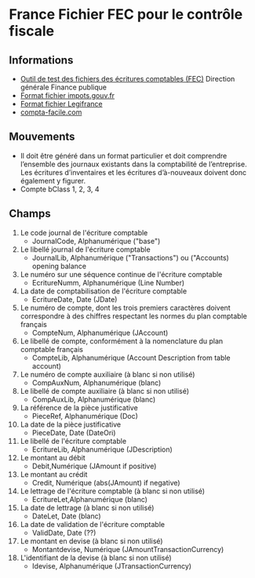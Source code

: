 # France Fichier FEC pour le contrôle fiscale

## Informations
* [Outil de test des fichiers des écritures comptables (FEC)](https://www.economie.gouv.fr/dgfip/outil-test-des-fichiers-des-ecritures-comptables-fec) Direction générale Finance publique
* [Format fichier impots.gouv.fr](http://bofip.impots.gouv.fr/bofip/9028-PGP)
* [Format fichier Legifrance](https://www.legifrance.gouv.fr/affichCodeArticle.do;jsessionid=1D905278ED63729D4CDF44E8064D8160.tpdila07v_3?idArticle=LEGIARTI000027804775&cidTexte=LEGITEXT000006069583&categorieLien=id&dateTexte=20150610)
* [compta-facile.com](http://www.compta-facile.com/fichier-des-ecritures-comptables-fec-definition-contenu-utilite/)

## Mouvements
* Il doit être généré dans un format particulier et doit comprendre l’ensemble des journaux existants dans la comptabilité de l’entreprise. Les écritures d’inventaires et les écritures d’à-nouveaux doivent donc également y figurer.
* Compte bClass 1, 2, 3, 4

## Champs
1. Le code journal de l'écriture comptable
   - JournalCode, Alphanumérique  ("base")
2. Le libellé journal de l'écriture comptable
   - JournalLib, Alphanumérique ("Transactions") ou ("Accounts) opening balance
3. Le numéro sur une séquence continue de l'écriture comptable
   - EcritureNumm, Alphanumérique (Line Number)
4. La date de comptabilisation de l'écriture comptable
   - EcritureDate, Date (JDate)
5. Le numéro de compte, dont les trois premiers caractères doivent correspondre à des chiffres respectant les normes du plan comptable français
   - CompteNum, Alphanumérique (JAccount)
6. Le libellé de compte, conformément à la nomenclature du plan comptable français
   - CompteLib, Alphanumérique (Account Description from table account)
7. Le numéro de compte auxiliaire (à blanc si non utilisé)
   - CompAuxNum, Alphanumérique  (blanc)
8. Le libellé de compte auxiliaire (à blanc si non utilisé)
   - CompAuxLib, Alphanumérique (blanc)
9. La référence de la pièce justificative
   - PieceRef, Alphanumérique (Doc)
10. La date de la pièce justificative
    - PieceDate, Date (DateOri)
11. Le libellé de l'écriture comptable
    - EcritureLib, Alphanumérique (JDescription)
12. Le montant au débit
    - Debit,Numérique  (JAmount if positive)
13. Le montant au crédit
    - Credit, Numérique (abs(JAmount) if negative)
14. Le lettrage de l'écriture comptable (à blanc si non utilisé)
    - EcritureLet,Alphanumérique (blanc)
15. La date de lettrage (à blanc si non utilisé)
    - DateLet, Date (blanc)
16. La date de validation de l'écriture comptable
    - ValidDate, Date (??)
17. Le montant en devise (à blanc si non utilisé)
    - Montantdevise, Numérique (JAmountTransactionCurrency)
18. L'identifiant de la devise (à blanc si non utilisé)
    - Idevise, Alphanumérique  (JTransactionCurrency)
	
	
